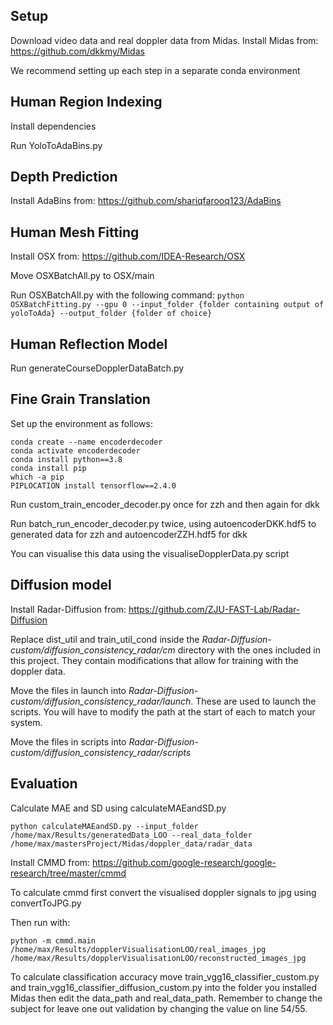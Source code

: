 ## Setup

Download video data and real doppler data from Midas.
Install Midas from: https://github.com/dkkmy/Midas

We recommend setting up each step in a separate conda environment

## Human Region Indexing
Install dependencies

Run YoloToAdaBins.py


## Depth Prediction
Install AdaBins from: https://github.com/shariqfarooq123/AdaBins

## Human Mesh Fitting

Install OSX from: https://github.com/IDEA-Research/OSX

Move OSXBatchAll.py to OSX/main

Run OSXBatchAll.py with the following command:
```python OSXBatchFitting.py --gpu 0 --input_folder {folder containing output of yoloToAda} --output_folder {folder of choice}```

## Human Reflection Model
Run generateCourseDopplerDataBatch.py

## Fine Grain Translation
Set up the environment as follows:
```
conda create --name encoderdecoder
conda activate encoderdecoder
conda install python==3.8
conda install pip
which -a pip
PIPLOCATION install tensorflow==2.4.0
```

Run custom_train_encoder_decoder.py once for zzh and then again for dkk

Run batch_run_encoder_decoder.py twice, using autoencoderDKK.hdf5 to generated data for zzh and autoencoderZZH.hdf5 for dkk

You can visualise this data using the visualiseDopplerData.py script

## Diffusion model
Install Radar-Diffusion from: https://github.com/ZJU-FAST-Lab/Radar-Diffusion

Replace dist_util and train_util_cond inside the _Radar-Diffusion-custom/diffusion_consistency_radar/cm_ directory with the ones included in this project. They contain modifications that allow for training with the doppler data.

Move the files in launch into _Radar-Diffusion-custom/diffusion_consistency_radar/launch_. These are used to launch the scripts. You will have to modify the path at the start of each to match your system.

Move the files in scripts into _Radar-Diffusion-custom/diffusion_consistency_radar/scripts_


## Evaluation
Calculate MAE and SD using calculateMAEandSD.py
```
python calculateMAEandSD.py --input_folder /home/max/Results/generatedData_LOO --real_data_folder /home/max/mastersProject/Midas/doppler_data/radar_data
```
Install CMMD from: https://github.com/google-research/google-research/tree/master/cmmd

To calculate cmmd first convert the visualised doppler signals to jpg using convertToJPG.py

Then run with:
```
python -m cmmd.main /home/max/Results/dopplerVisualisationLOO/real_images_jpg /home/max/Results/dopplerVisualisationLOO/reconstructed_images_jpg
```
To calculate classification accuracy move train_vgg16_classifier_custom.py and train_vgg16_classifier_diffusion_custom.py into the folder you installed Midas then edit the data_path and real_data_path. 
Remember to change the subject for leave one out validation by changing the value on line 54/55.



